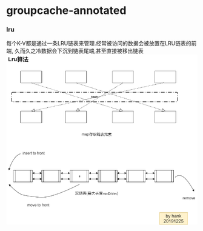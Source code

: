# groupcache-annotated

### lru
每个K-V都是通过一条LRU链表来管理.经常被访问的数据会被放置在LRU链表的前端,
久而久之冷数据会下沉到链表尾端,甚至直接被移出链表
![Lru image](../doc/images/lru.png)

    